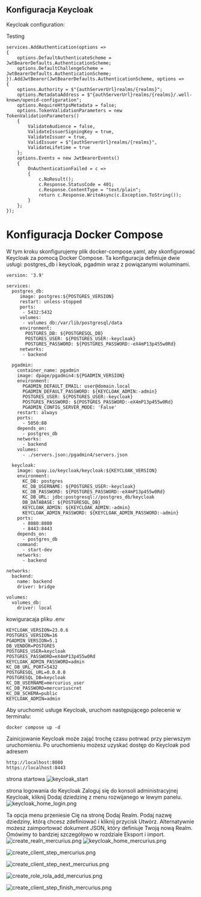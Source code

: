 
## Konfiguracja Keycloak


Keycloak configuration: 

Testing 

```
services.AddAuthentication(options =>
{
    options.DefaultAuthenticateScheme = JwtBearerDefaults.AuthenticationScheme;
    options.DefaultChallengeScheme = JwtBearerDefaults.AuthenticationScheme;
}).AddJwtBearer(JwtBearerDefaults.AuthenticationScheme, options =>
{
    options.Authority = $"{authServerUrl}realms/{realms}";
    options.MetadataAddress = $"{authServerUrl}realms/{realms}/.well-known/openid-configuration";
    options.RequireHttpsMetadata = false;
    options.TokenValidationParameters = new TokenValidationParameters()
    {
        ValidateAudience = false,
        ValidateIssuerSigningKey = true,
        ValidateIssuer = true,
        ValidIssuer = $"{authServerUrl}realms/{realms}",
        ValidateLifetime = true
    };
    options.Events = new JwtBearerEvents()
    {
        OnAuthenticationFailed = c =>
        {
            c.NoResult();
            c.Response.StatusCode = 401;
            c.Response.ContentType = "text/plain";
            return c.Response.WriteAsync(c.Exception.ToString());
        }
    };
});
```



# Konfiguracja Docker Compose

W tym kroku skonfigurujemy plik docker-compose.yaml, aby skonfigurować Keycloak za pomocą Docker Compose. Ta konfiguracja definiuje dwie usługi: postgres_db i keycloak, pgadmin wraz z powiązanymi woluminami.
```
version: '3.9'

services:
  postgres_db:
     image: postgres:${POSTGRES_VERSION}
     restart: unless-stopped
     ports:
      - 5432:5432
     volumes:
      - volumes_db:/var/lib/postgresql/data
     environment:
       POSTGRES_DB: ${POSTGRESQL_DB}
       POSTGRES_USER: ${POSTGRES_USER:-keycloak}
       POSTGRES_PASSWORD: ${POSTGRES_PASSWORD:-eX4mP13p455w0Rd}
     networks:
      - backend

  pgadmin:
    container_name: pgadmin
    image: dpage/pgadmin4:${PGADMIN_VERSION}
    environment:
      PGADMIN_DEFAULT_EMAIL: user@domain.local
      PGADMIN_DEFAULT_PASSWORD: ${KEYCLOAK_ADMIN:-admin}
      POSTGRES_USER: ${POSTGRES_USER:-keycloak}
      POSTGRES_PASSWORD: ${POSTGRES_PASSWORD:-eX4mP13p455w0Rd}
      PGADMIN_CONFIG_SERVER_MODE: 'False'
    restart: always  
    ports:
      - 5050:80
    depends_on:
      - postgres_db
    networks:
      - backend
    volumes:
      - ./servers.json:/pgadmin4/servers.json

  keycloak:
    image: quay.io/keycloak/keycloak:${KEYCLOAK_VERSION}
    environment:
      KC_DB: postgres
      KC_DB_USERNAME: ${POSTGRES_USER:-keycloak}
      KC_DB_PASSWORD: ${POSTGRES_PASSWORD:-eX4mP13p455w0Rd}
      KC_DB_URL: jdbc:postgresql://postgres_db/keycloak
      DB_DATABASE: ${POSTGRESQL_DB}
      KEYCLOAK_ADMIN: ${KEYCLOAK_ADMIN:-admin}
      KEYCLOAK_ADMIN_PASSWORD: ${KEYCLOAK_ADMIN_PASSWORD:-admin}
    ports:
      - 8080:8080
      - 8443:8443
    depends_on:
      - postgres_db
    command:
      - start-dev
    networks:
      - backend

networks:
  backend:
    name: backend
    driver: bridge 

volumes:
  volumes_db:
    driver: local 
```

kowiguracaja pliku  .env

```
KEYCLOAK_VERSION=23.0.6
POSTGRES_VERSION=16
PGADMIN_VERSION=5.1
DB_VENDOR=POSTGRES
POSTGRES_USER=keycloak
POSTGRES_PASSWORD=eX4mP13p455w0Rd
KEYCLOAK_ADMIN_PASSWORD=admin
KC_DB_URL_PORT=5432
POSTGRESQL_URL=0.0.0.0
POSTGRESQL_DB=keycloak
KC_DB_USERNAME=mercurius_user
KC_DB_PASSWORD=mercuriuscret
KC_DB_SCHEMA=public
KEYCLOAK_ADMIN=admin
```


Aby uruchomić usługe Keycloak, uruchom następującego polecenie w terminalu:

```
docker compose up -d
```

Zainicjowanie Keycloak może zająć trochę czasu potrwać  przy pierwszym uruchomieniu. Po uruchomieniu możesz uzyskać dostęp do  Keycloak pod adresem
```
http://localhost:8080
https://localhost:8443
```

strona startowa 
![keycloak_start](/images/keycloak_start.png)

strona logowania do Keycloak
Zaloguj się do konsoli administracyjnej Keycloak, kliknij Dodaj dziedzinę z menu rozwijanego w lewym panelu.
![keycloak_home_login.png](/images/keycloak_home_login.png)

Ta opcja menu przeniesie Cię na stronę Dodaj Realm. Podaj nazwę dziedziny, którą chcesz zdefiniować i kliknij przycisk Utwórz. Alternatywnie możesz zaimportować dokument JSON, który definiuje Twoją nową Realm. Omówimy to bardziej szczegółowo w rozdziale Eksport i import.
![create_realn_mercurius.png](/images/create_realn_mercurius.png)
![keycloak_home_mercurius.png](/images/keycloak_home_mercurius.png)


![create_client_step_mercurius.png](/images/create_client_step_mercurius.png)

![create_client_step_next_mercurius.png](/images/create_client_step_next_mercurius.png)


![create_role_rola_add_mercurius.png](/images/create_role_rola_add_mercurius.png)

![create_client_step_finish_mercurius.png](/images/create_client_step_finish_mercurius.png)
